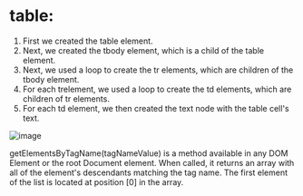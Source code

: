 # table:
1.  First we created the table element.
2. Next, we created the tbody element, which is a child of the table element.
3. Next, we used a loop to create the tr elements, which are children of the tbody element.
4. For each trelement, we used a loop to create the td elements, which are children of tr elements.
5. For each td element, we then created the text node with the table cell's text.

![image](https://user-images.githubusercontent.com/79115759/110588133-472da180-817d-11eb-9610-1c1ba7533b59.png)

getElementsByTagName(tagNameValue) is a method available in any DOM Element or the root Document element. When called, 
it returns an array with all of the element's descendants matching the tag name. 
The first element of the list is located at position [0] in the array.
